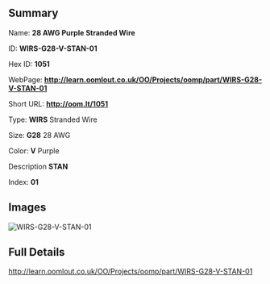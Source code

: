 

## Summary
 
Name: __28 AWG Purple Stranded Wire__

ID: __WIRS-G28-V-STAN-01__

Hex ID: __1051__

WebPage: __http://learn.oomlout.co.uk/OO/Projects/oomp/part/WIRS-G28-V-STAN-01__

Short URL: __http://oom.lt/1051__


Type: __WIRS__ Stranded Wire 

Size: __G28__ 28 AWG 

Color: __V__ Purple 

Description __STAN__  

Index: __01__


## Images
![WIRS-G28-V-STAN-01](http://oomlout.com/oomp-gen/parts/WIRS-G28-V-STAN-01/WIRS-G28-V-STAN-01_420.jpg)



## Full Details

 http://learn.oomlout.co.uk/OO/Projects/oomp/part/WIRS-G28-V-STAN-01














